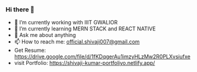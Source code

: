### Hi there 👋

- 🔭 I’m currently working with IIIT GWALIOR
- 🌱 I’m currently learning MERN STACK and REACT NATIVE
- 💬 Ask me about anything
- 📫 How to reach me: official.shivaji007@gmail.com
- Get Resume: https://drive.google.com/file/d/1fKDqgerAu1imzyHLzMw2R0PLXvsiufxe
-  visit Portfolio: https://shivaji-kumar-portfoliyo.netlify.app/

